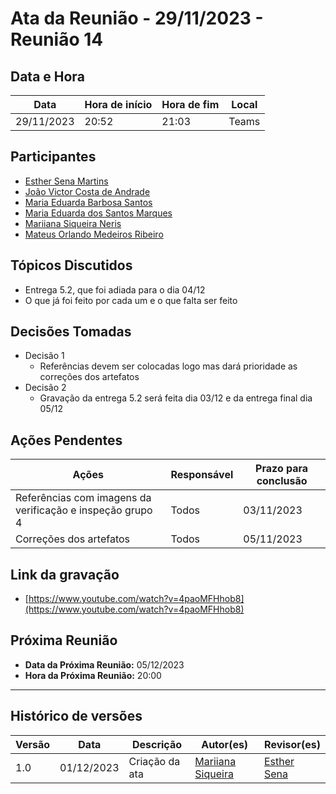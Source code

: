 # Ata da Reunião - 29/11/2023 - Reunião 14

## Data e Hora
| Data          | Hora de início | Hora de fim | Local |
|---------------|----------------|-------------|-------|
|  29/11/2023   |      20:52     |    21:03    | Teams |

  
## Participantes
* [Esther Sena Martins](https://github.com/esmsena)
* [João Victor Costa de Andrade](https://github.com/jvcostta)
* [Maria Eduarda Barbosa Santos](https://github.com/Madu01)
* [Maria Eduarda dos Santos Marques ](https://github.com/EduardaSMarques)
* [Mariiana Siqueira Neris](https://github.com/Maryyscreuza)
* [Mateus Orlando Medeiros Ribeiro](https://github.com/MateusPy)

## Tópicos Discutidos
* Entrega 5.2, que foi adiada para o dia 04/12
* O que já foi feito por cada um e o que falta ser feito

## Decisões Tomadas
* Decisão 1
  - Referências devem ser colocadas logo mas dará prioridade as correções dos artefatos
* Decisão 2
  - Gravação da entrega 5.2 será feita dia 03/12 e da entrega final dia 05/12
 
## Ações Pendentes
| Ações       | Responsável     | Prazo para conclusão |
|-------------|-----------------|----------------------|
| Referências com imagens da verificação e inspeção grupo 4 | Todos | 03/11/2023 | 
| Correções dos artefatos | Todos | 05/11/2023 | 

## Link da gravação
* [https://www.youtube.com/watch?v=4paoMFHhob8](https://www.youtube.com/watch?v=4paoMFHhob8)

## Próxima Reunião
* **Data da Próxima Reunião:** 05/12/2023
* **Hora da Próxima Reunião:** 20:00
---

## Histórico de versões
| Versão | Data       | Descrição                   | Autor(es)     | Revisor(es) |
|--------|------------|-----------------------------|---------------|-------------|
| 1.0    | 01/12/2023 | Criação da ata | [Mariiana Siqueira](https://github.com/Maryyscreuza) | [Esther Sena](https://github.com/esmsena) |
